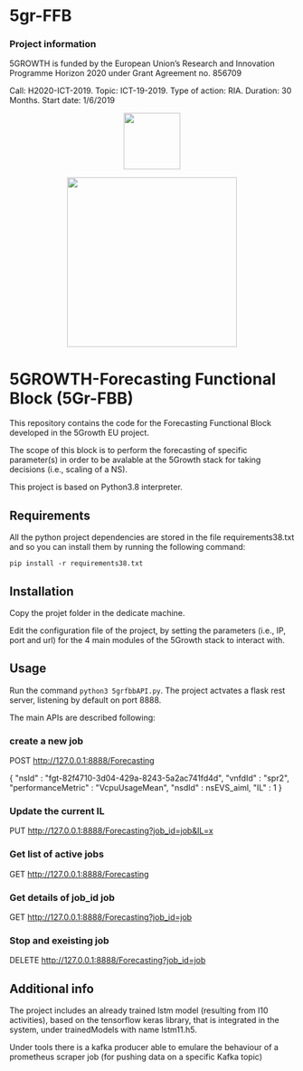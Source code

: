 # 5gr-FFB

### Project information
5GROWTH is funded by the European Union’s Research and Innovation Programme Horizon 2020 under Grant Agreement no. 856709


Call: H2020-ICT-2019. Topic: ICT-19-2019. Type of action: RIA. Duration: 30 Months. Start date: 1/6/2019


<p align="center">
<img src="https://upload.wikimedia.org/wikipedia/commons/b/b7/Flag_of_Europe.svg" width="100px" />
</p>

<p align="center">
<img src="https://5g-ppp.eu/wp-content/uploads/2019/06/5Growth_rgb_horizontal.png" width="300px" />
</p>
 
# 5GROWTH-Forecasting Functional Block (5Gr-FBB)
This repository contains the code for the Forecasting Functional Block developed in the 5Growth EU project.

The scope of this block is to perform the forecasting of specific parameter(s) in order to be avalable at the 5Growth stack for taking decisions (i.e., scaling of a NS).

This project is based on Python3.8 interpreter.

## Requirements
All the python project dependencies are stored in the file requirements38.txt and so you can install them by running the following command:

    pip install -r requirements38.txt
    
## Installation
Copy the projet folder in the dedicate machine.

Edit the configuration file of the project, by setting the parameters (i.e., IP, port and url) for the 4 main modules of the 5Growth stack to interact with.


## Usage
 
Run the command `python3 5grfbbAPI.py`.
The project actvates a flask rest server, listening by default on port 8888.

The main APIs are described following:
### create a new job
POST http://127.0.0.1:8888/Forecasting
   
   { 
    "nsId" : "fgt-82f4710-3d04-429a-8243-5a2ac741fd4d",
    "vnfdId" : "spr2",
    "performanceMetric" :  "VcpuUsageMean",
    "nsdId" : nsEVS_aiml,
    "IL" : 1
   }

### Update the current IL
PUT http://127.0.0.1:8888/Forecasting?job_id=job&IL=x

### Get list of active jobs
GET http://127.0.0.1:8888/Forecasting
### Get details of job_id job
GET http://127.0.0.1:8888/Forecasting?job_id=job

### Stop and exeisting job
DELETE http://127.0.0.1:8888/Forecasting?job_id=job

## Additional info
The project includes an already trained lstm model (resulting from I10 activities), based on the tensorflow keras library, that is integrated in the system, under trainedModels with name lstm11.h5.

Under tools there is a kafka producer able to emulare the behaviour of a prometheus scraper job (for pushing data on a specific Kafka topic)

 
